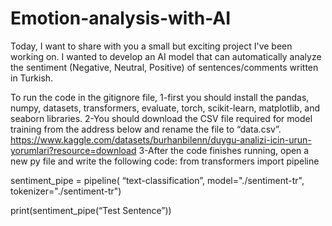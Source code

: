 # Emotion-analysis-with-AI
Today, I want to share with you a small but exciting project I've been working on. I wanted to develop an AI model that can automatically analyze the sentiment (Negative, Neutral, Positive) of sentences/comments written in Turkish.

To run the code in the gitignore file, 
    1-first you should install the pandas, numpy, datasets, transformers, evaluate, torch, scikit-learn, matplotlib, and seaborn libraries.
    2-You should download the CSV file required for model training from the address below and rename the file to “data.csv”.
 https://www.kaggle.com/datasets/burhanbilenn/duygu-analizi-icin-urun-yorumlari?resource=download
    3-After the code finishes running, open a new py file and write the following code:  from transformers import pipeline

sentiment_pipe = pipeline(
    “text-classification”,
    model="./sentiment-tr",
    tokenizer="./sentiment-tr")


print(sentiment_pipe(“Test Sentence”))

